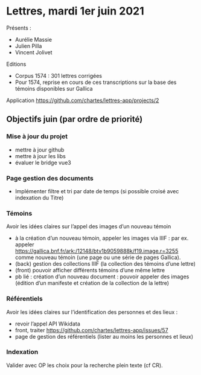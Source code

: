 Lettres, mardi 1er juin 2021
===

Présents :
- Aurélie Massie
- Julien Pilla
- Vincent Jolivet


Editions
- Corpus 1574 : 301 lettres corrigées
- Pour 1574, reprise en cours de ces transcriptions sur la base des témoins disponibles sur Gallica

Application
https://github.com/chartes/lettres-app/projects/2

## Objectifs juin (par ordre de priorité)

### Mise à jour du projet

- mettre à jour github
- mettre à jour les libs
- évaluer le bridge vue3

### Page gestion des documents

- Implémenter filtre et tri par date de temps (si possible croisé avec indexation du Titre)

### Témoins

Avoir les idées claires sur l’appel des images d’un nouveau témoin

- à la création d’un nouveau témoin, appeler les images via IIIF : par ex. appeler https://gallica.bnf.fr/ark:/12148/btv1b9059888k/f19.image.r=3255 comme nouveau témoin (une page ou une série de pages Gallica).
- (back) gestion des collections IIIF (la collection des témoins d’une lettre)
- (front) pouvoir afficher différents témoins d’une même lettre
- pb lié : création d’un nouveau document : pouvoir appeler des images (édition d’un manifeste et création de la collection de la lettre)

### Référentiels

Avoir les idées claires sur l’identification des personnes et des lieux :
- revoir l’appel API Wikidata
- front, traiter https://github.com/chartes/lettres-app/issues/57
- page de gestion des référentiels (lister au moins les personnes et lieux)

### Indexation

Valider avec OP les choix pour la recherche plein texte (cf CR).